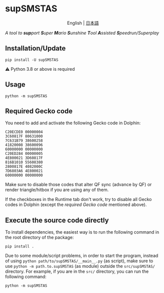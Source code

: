 # supSMSTAS
<p align="center">
  <span>English</span> |
  <a href="https://github.com/sup39/supSMSTAS/blob/main/README.ja.md">日本語</a>
</p>

*A tool to **sup**port **S**uper **M**ario **S**unshine **T**ool **A**ssisted **S**peedrun/Superplay*

## Installation/Update
```
pip install -U supSMSTAS
```
:warning: Python 3.8 or above is required

## Usage
```
python -m supSMSTAS
```

## Required Gecko code
You need to add and activate the following Gecko code in Dolphin:
```
C20ECDE0 00000004
3C60817F 80631000
7C631B79 38600258
41820008 38600096
60000000 00000000
C20ED284 00000005
4E800021 3D60817F
816B1010 55608380
2800817E 4082000C
7D6803A6 4E800021
60000000 00000000
```

Make sure to disable those codes that
alter QF sync (advance by QF) or render triangle/hitbox
if you are using any of them.

If the checkboxes in the Runtime tab don't work,
try to disable all Gecko codes in Dolphin (except the *required Gecko code* mentioned above).

## Execute the source code directly
To install dependencies, the easiest way is to run the following command
in the root directory of the package:
```
pip install .
```

Due to some module/script problems,
in order to start the program,
instead of using `python path/to/supSMSTAS/__main__.py` (as script),
make sure to use `python -m path.to.supSMSTAS` (as module) outside the `src/supSMSTAS/` directory.
For example, if you are in the `src/` directory, you can run the following command:
```
python -m supSMSTAS
```

